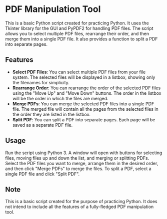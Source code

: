 # PDF Manipulation Tool

This is a basic Python script created for practicing Python. It uses the Tkinter library for the GUI and PyPDF2 for handling PDF files. The script allows you to select multiple PDF files, rearrange their order, and then merge them into a single PDF file. It also provides a function to split a PDF into separate pages.

## Features

- **Select PDF Files**: You can select multiple PDF files from your file system. The selected files will be displayed in a listbox, showing only the filenames for simplicity.
- **Rearrange Order**: You can rearrange the order of the selected PDF files using the "Move Up" and "Move Down" buttons. The order in the listbox will be the order in which the files are merged.
- **Merge PDFs**: You can merge the selected PDF files into a single PDF file. The merged file will contain all the pages from the selected files in the order they are listed in the listbox.
- **Split PDF**: You can split a PDF into separate pages. Each page will be saved as a separate PDF file.

## Usage

Run the script using Python 3. A window will open with buttons for selecting files, moving files up and down the list, and merging or splitting PDFs. Select the PDF files you want to merge, arrange them in the desired order, and then click "Merge PDFs" to merge the files. To split a PDF, select a single PDF file and click "Split PDF".

## Note

This is a basic script created for the purpose of practicing Python. It does not intend to include all the features of a fully-fledged PDF manipulation tool.

